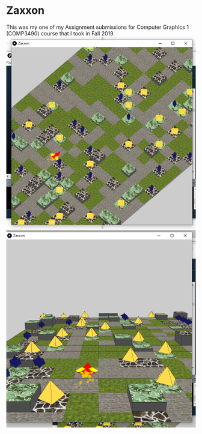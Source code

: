 # Zaxxon

This was my one of my Assignment submissions for Computer Graphics 1 (COMP3490) course that I took in Fall 2019.
![2D View](/sample1.png)
![3D View](/sample2.png)
